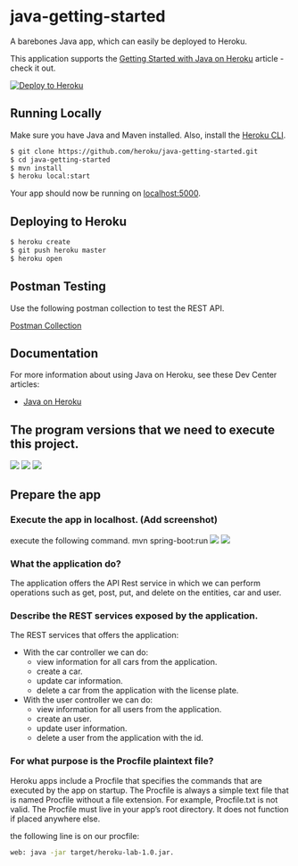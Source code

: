 # java-getting-started

A barebones Java app, which can easily be deployed to Heroku.

This application supports the [Getting Started with Java on Heroku](https://devcenter.heroku.com/articles/getting-started-with-java) article - check it out.

[![Deploy to Heroku](https://www.herokucdn.com/deploy/button.png)](https://heroku.com/deploy)

## Running Locally

Make sure you have Java and Maven installed.  Also, install the [Heroku CLI](https://cli.heroku.com/).

```sh
$ git clone https://github.com/heroku/java-getting-started.git
$ cd java-getting-started
$ mvn install
$ heroku local:start
```

Your app should now be running on [localhost:5000](http://localhost:5000/).

## Deploying to Heroku

```sh
$ heroku create
$ git push heroku master
$ heroku open
```

## Postman Testing

Use the following postman collection to test the REST API.

[Postman Collection](https://www.getpostman.com/collections/316dc4d4e748fe9810e9) 

## Documentation

For more information about using Java on Heroku, see these Dev Center articles:

- [Java on Heroku](https://devcenter.heroku.com/categories/java)

## The program versions that we need to execute this project.

![](https://github.com/jcamilovelandiab/Heroku-Spring-Lab-master/img/java.JPG)
![](https://github.com/jcamilovelandiab/Heroku-Spring-Lab-master/img/maven.JPG)
![](https://github.com/jcamilovelandiab/Heroku-Spring-Lab-master/img/heroku.JPG)

## Prepare the app
### Execute the app in localhost. (Add screenshot)

  execute the following command. mvn spring-boot:run
  ![](https://github.com/jcamilovelandiab/Heroku-Spring-Lab-master/img/mvn_springbootRUN.PNG)
  ![](https://github.com/jcamilovelandiab/Heroku-Spring-Lab-master/img/herokuLocalhost5000.PNG)
  
### What the application do?
  The application offers the API Rest service in which we can perform operations such as get, post, put, and delete on the entities, car    and user.
  
### Describe the REST services exposed by the application.

  The REST services that offers the application:
- With the car controller we can do:
    - view information for all cars from the application.
    - create a car.
    - update car information.
    - delete a car from the application with the license plate.
- With the user controller we can do:
    - view information for all users from the application.
    - create an user.
    - update user information.
    - delete a user from the application with the id.

### For what purpose is the Procfile plaintext file? 

 Heroku apps include a Procfile that specifies the commands that are executed by the app on startup.
 The Procfile is always a simple text file that is named Procfile without a file extension. For example, Procfile.txt is not valid.  The Procfile must live in your app’s root directory. It does not function if placed anywhere else.
 
 the following line is on our procfile:
 ```sh
web: java -jar target/heroku-lab-1.0.jar.
```
  
